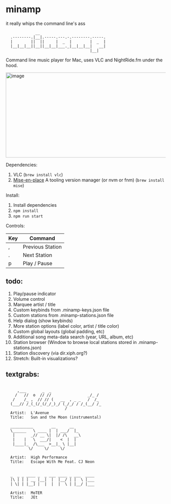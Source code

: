 # minamp
it really whips the command line's ass

```
             __
  .--------.|__|.-----.---.-.--------.-----.
  |        ||  ||     |  _  |        |  _  |
  |__|__|__||__||__|__|___._|__|__|__|   __|
                                     |__|
```

Command line music player for Mac, uses VLC and NightRide.fm under the hood.

<img width="546" height="268" alt="image" src="https://github.com/user-attachments/assets/b26c66ca-fda6-43fe-8419-afcee92bb8b2" />

Dependencies:

1. VLC (`brew install vlc`)
2. [Mise-en-place](https://mise.jdx.dev/getting-started.html) A tooling version manager (or nvm or fnm)   (`brew install mise`)

Install:

1. Install dependencies
2. `npm install`
3. `npm run start`

Controls:

| Key | Command          |
| --- | ---------------- |
| ,   | Previous Station |
| .   | Next Station     |
| p   | Play / Pause     |

## todo:

  1. Play/pause indicator
  2. Volume control
  3. Marquee artist / title
  4. Custom keybinds from .minamp-keys.json file
  5. Custom stations from .minamp-stations.json file
  6. Help dialog (show keybinds)
  7. More station options (label color, artist / title color)
  8. Custom global layouts (global padding, etc)
  9. Additional song meta-data search (year, URL, album, etc)
  10. Station browser (Window to browse local stations stored in .minamp-stations.json)
  11. Station discovery (via dir.xiph.org?)
  12. Stretch: Built-in visualizations?

## textgrabs:

```

     ,___       _  _
    /   //  o  // //                _/_ /
   /    /_ ,  // // (   __  , _ _   /  /_
  (___// /_(_(/_(/_/_)_/ (_/_/ / /_(__/ /_
                          /
  Artist:  L'Avenue
  Title:   Sun and the Moon (instrumental)

```

```
  __________        __      __
  \______   \ ____ |  | ___/  |_
   |       _// __ \|  |/ /\   __\
   |    |   \  ___/|    <  |  |
   |____|_  /\___  >__|_ \ |__|
          \/     \/     \/

  Artist:  High Performance
  Title:   Escape With Me Feat. CJ Neon

```

```

  _  _ _ ____ _  _ ___ ____ _ ___  ____
  |\ | | | __ |__|  |  |__/ | |  \ |___
  | \| | |__] |  |  |  |  \ | |__/ |___

  Artist:  MoTER
  Title:   JEt

```
